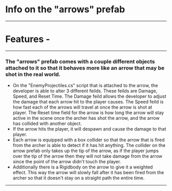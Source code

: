 # Info on the "arrows" prefab
---

# Features -
---

### The "arrows" prefab comes with a couple different objects attached to it so that it behaves more like an arrow that may be shot in the real world.

* On the "EnemyProjectiles.cs" script that is attached to the arrow, the developer is able to alter 3 different feilds. These feilds are Damage, Speed, and Reset Time. The Damage feild allows the developer to adjust the damage that each arrow hit to the player causes. The Speed feild is how fast each of the arrows will travel at once the arrow is shot at player. The Reset time field for the arrow is how long the arrow will stay active in the scene once the archer has shot the arrow, and the arrow has collided with another object.
* If the arrow hits the player, it will despawn and cause the damage to that player. 
* Each arrow is equipped with a box collider so that the arrow that is fired from the archer is able to detect if it has hit anything. The collider on the arrow prefab only takes up the tip of the arrow, as if the player jumps over the tip of the arrow then they will not take damage from the arrow since the point of the arrow didn't touch the player.
* Additionally there is a Rigidbody on the arrow to give it a weighted effect. This way the arrow will slowly fall after it has been fired from the archer so that it doesn't stay on a straight path the entire time.
---